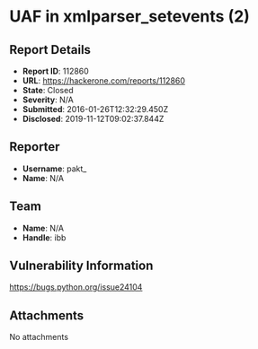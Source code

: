 # UAF  in xmlparser_setevents (2)

## Report Details
- **Report ID**: 112860
- **URL**: https://hackerone.com/reports/112860
- **State**: Closed
- **Severity**: N/A
- **Submitted**: 2016-01-26T12:32:29.450Z
- **Disclosed**: 2019-11-12T09:02:37.844Z

## Reporter
- **Username**: pakt_
- **Name**: N/A

## Team
- **Name**: N/A
- **Handle**: ibb

## Vulnerability Information
https://bugs.python.org/issue24104

## Attachments
No attachments
